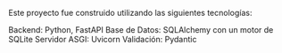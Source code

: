 Este proyecto fue construido utilizando las siguientes tecnologías:

Backend: Python, FastAPI
Base de Datos: SQLAlchemy con un motor de SQLite
Servidor ASGI: Uvicorn
Validación: Pydantic
